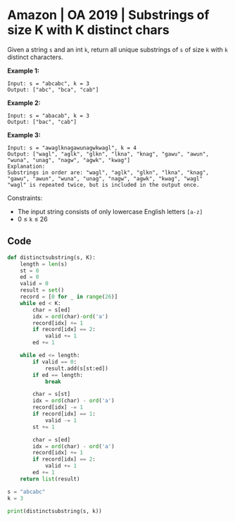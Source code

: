 # Amazon | OA 2019 | Substrings of size K with K distinct chars

Given a string `s` and an int `k`, return all unique substrings of `s` of size `k` with `k` distinct characters.



**Example 1:**



```
Input: s = "abcabc", k = 3
Output: ["abc", "bca", "cab"]
```



**Example 2:**



```
Input: s = "abacab", k = 3
Output: ["bac", "cab"]
```



**Example 3:**



```
Input: s = "awaglknagawunagwkwagl", k = 4
Output: ["wagl", "aglk", "glkn", "lkna", "knag", "gawu", "awun", "wuna", "unag", "nagw", "agwk", "kwag"]
Explanation: 
Substrings in order are: "wagl", "aglk", "glkn", "lkna", "knag", "gawu", "awun", "wuna", "unag", "nagw", "agwk", "kwag", "wagl" 
"wagl" is repeated twice, but is included in the output once.
```



Constraints:



- The input string consists of only lowercase English letters `[a-z]`
- 0 ≤ `k` ≤ 26



## Code

```python
def distinctsubstring(s, K):
    length = len(s)
    st = 0
    ed = 0
    valid = 0
    result = set()
    record = [0 for _ in range(26)]
    while ed < K:
        char = s[ed]
        idx = ord(char)-ord('a')
        record[idx] += 1
        if record[idx] == 2:
            valid += 1
        ed += 1

    while ed <= length:
        if valid == 0:
            result.add(s[st:ed])
        if ed == length:
            break

        char = s[st]
        idx = ord(char) - ord('a')
        record[idx] -= 1
        if record[idx] == 1:
            valid -= 1
        st += 1

        char = s[ed]
        idx = ord(char) - ord('a')
        record[idx] += 1
        if record[idx] == 2:
            valid += 1
        ed += 1
    return list(result)

s = "abcabc"
k = 3

print(distinctsubstring(s, k))
```


